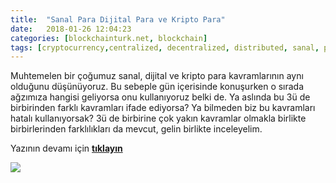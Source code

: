 ```yaml
---
title:  "Sanal Para Dijital Para ve Kripto Para"
date:   2018-01-26 12:04:23
categories: [blockchainturk.net, blockchain]
tags: [cryptocurrency,centralized, decentralized, distributed, sanal, para, dijital, kripto, byzantine, bizans, general, java, nedir, Distributed, Legder, Blockchain, Bitcoin, utxo, Block, Mehmet Cem Yücel, Mehmet, Cem, Yucel, Yücel, blockchainturk, blockchainturk.net]
---
```


Muhtemelen bir çoğumuz sanal, dijital ve kripto para kavramlarının aynı olduğunu düşünüyoruz. Bu sebeple gün içerisinde konuşurken o sırada ağzımıza hangisi geliyorsa onu kullanıyoruz belki de. Ya aslında bu 3ü de birbirinden farklı kavramları ifade ediyorsa? Ya bilmeden biz bu kavramları hatalı kullanıyorsak? 3ü de birbirine çok yakın kavramlar olmakla birlikte birbirlerinden farklılıkları da mevcut, gelin birlikte inceleyelim.  

Yazının devamı için [**tıklayın**](https://medium.com/blockchainturk/sanal-para-dijital-para-ve-kripto-para-8f1bdf5888df)

![](https://cdn-images-1.medium.com/max/600/1*fVM79n9-2msT4dNFiUjJSA.jpeg)
